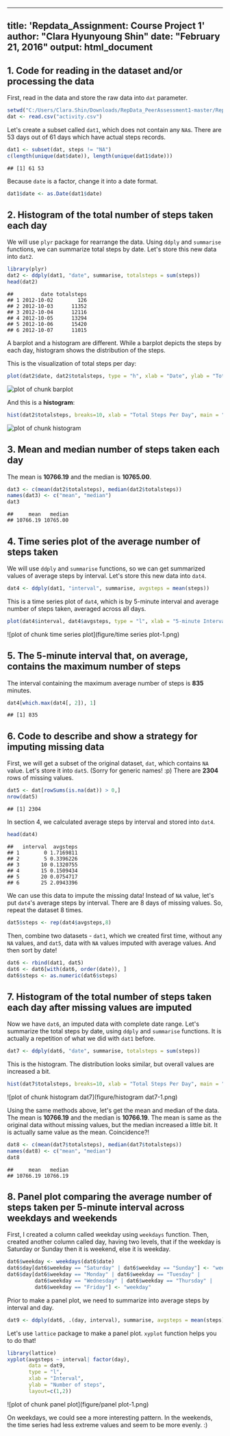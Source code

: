 
---
title: 'Repdata_Assignment: Course Project 1'
author: "Clara Hyunyoung Shin"
date: "February 21, 2016"
output: html_document
---



## 1. Code for reading in the dataset and/or processing the data

First, read in the data and store the raw data into `dat` parameter.


```r
setwd("C:/Users/Clara.Shin/Downloads/RepData_PeerAssessment1-master/RepData_PeerAssessment1-master/RepData_PeerAssessment1")
dat <- read.csv("activity.csv")
```

Let's create a subset called `dat1`, which does not contain any `NA`s.
There are 53 days out of 61 days which have actual steps records.

```r
dat1 <- subset(dat, steps != "NA")
c(length(unique(dat$date)), length(unique(dat1$date)))
```

```
## [1] 61 53
```

Because `date` is a factor, change it into a date format.

```r
dat1$date <- as.Date(dat1$date)
```


## 2. Histogram of the total number of steps taken each day

We will use `plyr` package for rearrange the data. Using `ddply` and `summarise` functions, we can summarize total steps by date. Let's store this new data into `dat2`. 


```r
library(plyr)
dat2 <- ddply(dat1, "date", summarise, totalsteps = sum(steps))
head(dat2)
```

```
##         date totalsteps
## 1 2012-10-02        126
## 2 2012-10-03      11352
## 3 2012-10-04      12116
## 4 2012-10-05      13294
## 5 2012-10-06      15420
## 6 2012-10-07      11015
```

A barplot and a histogram are different. While a barplot depicts the steps by each day, histogram shows the distribution of the steps. 

This is the visualization of total steps per day:


```r
plot(dat2$date, dat2$totalsteps, type = "h", xlab = "Date", ylab = "Total Number of Steps")
```

![plot of chunk barplot](figure/barplot-1.png)

And this is a **histogram**:


```r
hist(dat2$totalsteps, breaks=10, xlab = "Total Steps Per Day", main = "Histograms of Total Steps Per Day")
```

![plot of chunk histogram](figure/histogram-1.png)


## 3. Mean and median number of steps taken each day

The mean is **10766.19** and the median is **10765.00**. 


```r
dat3 <- c(mean(dat2$totalsteps), median(dat2$totalsteps))
names(dat3) <- c("mean", "median")
dat3
```

```
##     mean   median 
## 10766.19 10765.00
```


## 4. Time series plot of the average number of steps taken

We will use `ddply` and `summarise` functions, so we can get summarized values of average steps by interval. Let's store this new data into `dat4`. 


```r
dat4 <- ddply(dat1, "interval", summarise, avgsteps = mean(steps))
```

This is a time series plot of `dat4`, which is by 5-minute interval and average number of steps taken, averaged across all days. 


```r
plot(dat4$interval, dat4$avgsteps, type = "l", xlab = "5-minute Interval", ylab = "Average Number of Steps")
```

![plot of chunk time series plot](figure/time series plot-1.png)


## 5. The 5-minute interval that, on average, contains the maximum number of steps

The interval containing the maximum average number of steps is **835** minutes.

```r
dat4[which.max(dat4[, 2]), 1]
```

```
## [1] 835
```


## 6. Code to describe and show a strategy for imputing missing data

First, we will get a subset of the original dataset, `dat`, which contains `NA` value. Let's store it into `dat5`. (Sorry for generic names! :p) There are **2304** rows of missing values.


```r
dat5 <- dat[rowSums(is.na(dat)) > 0,]
nrow(dat5)
```

```
## [1] 2304
```

In section 4, we calculated average steps by interval and stored into `dat4`.

```r
head(dat4)
```

```
##   interval  avgsteps
## 1        0 1.7169811
## 2        5 0.3396226
## 3       10 0.1320755
## 4       15 0.1509434
## 5       20 0.0754717
## 6       25 2.0943396
```

We can use this data to impute the missing data! Instead of `NA` value, let's put `dat4`'s average steps by interval. There are 8 days of missing values. So, repeat the dataset 8 times.


```r
dat5$steps <- rep(dat4$avgsteps,8)
```

Then, combine two datasets - `dat1`, which we created first time, without any `NA` values, and `dat5`, data with `NA` values imputed with average values. And then sort by date! 


```r
dat6 <- rbind(dat1, dat5)
dat6 <- dat6[with(dat6, order(date)), ]
dat6$steps <- as.numeric(dat6$steps)
```


## 7. Histogram of the total number of steps taken each day after missing values are imputed

Now we have `dat6`, an imputed data with complete date range. Let's summarize the total steps by date, using `ddply` and `summarise` functions. It is actually a repetition of what we did with `dat1` before. 


```r
dat7 <- ddply(dat6, "date", summarise, totalsteps = sum(steps))
```

This is the histogram. The distribution looks similar, but overall values are increased a bit.  


```r
hist(dat7$totalsteps, breaks=10, xlab = "Total Steps Per Day", main = "Histograms of Total Steps Per Day")
```

![plot of chunk histogram dat7](figure/histogram dat7-1.png)

Using the same methods above, let's get the mean and median of the data. The mean is **10766.19** and the median is **10766.19**. The mean is same as the original data without missing values, but the median increased a little bit. It is actually same value as the mean. Coincidence?! 


```r
dat8 <- c(mean(dat7$totalsteps), median(dat7$totalsteps))
names(dat8) <- c("mean", "median")
dat8
```

```
##     mean   median 
## 10766.19 10766.19
```


## 8. Panel plot comparing the average number of steps taken per 5-minute interval across weekdays and weekends

First, I created a column called weekday using `weekdays` function. Then, created another column called day, having two levels, that if the weekday is Saturday or Sunday then it is weekend, else it is weekday.


```r
dat6$weekday <- weekdays(dat6$date)
dat6$day[dat6$weekday == "Saturday" | dat6$weekday == "Sunday"] <- "weekend"
dat6$day[dat6$weekday == "Monday" | dat6$weekday == "Tuesday" |
         dat6$weekday == "Wednesday" | dat6$weekday == "Thursday" |
         dat6$weekday == "Friday"] <- "weekday"
```


Prior to make a panel plot, we need to summarize into average steps by interval and day.


```r
dat9 <- ddply(dat6, .(day, interval), summarise, avgsteps = mean(steps))
```

Let's use `lattice` package to make a panel plot. `xyplot` function helps you to do that! 


```r
library(lattice)
xyplot(avgsteps ~ interval| factor(day), 
       data = dat9,
       type = "l",
       xlab = "Interval",
       ylab = "Number of steps",
       layout=c(1,2))
```

![plot of chunk panel plot](figure/panel plot-1.png)

On weekdays, we could see a more interesting pattern. In the weekends, the time series had less extreme values and seem to be more evenly. :) 

